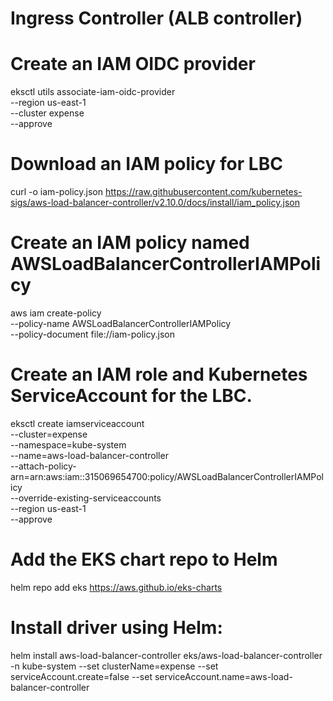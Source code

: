 # Ingress Controller (ALB controller)

# Create an IAM OIDC provider
eksctl utils associate-iam-oidc-provider \
    --region us-east-1 \
    --cluster expense \
    --approve

# Download an IAM policy for LBC
curl -o iam-policy.json https://raw.githubusercontent.com/kubernetes-sigs/aws-load-balancer-controller/v2.10.0/docs/install/iam_policy.json


# Create an IAM policy named AWSLoadBalancerControllerIAMPolicy
aws iam create-policy \
    --policy-name AWSLoadBalancerControllerIAMPolicy \
    --policy-document file://iam-policy.json

# Create an IAM role and Kubernetes ServiceAccount for the LBC. 
eksctl create iamserviceaccount \
--cluster=expense \
--namespace=kube-system \
--name=aws-load-balancer-controller \
--attach-policy-arn=arn:aws:iam::315069654700:policy/AWSLoadBalancerControllerIAMPolicy \
--override-existing-serviceaccounts \
--region us-east-1 \
--approve


#  Add the EKS chart repo to Helm
helm repo add eks https://aws.github.io/eks-charts

# Install driver using Helm:

helm install aws-load-balancer-controller eks/aws-load-balancer-controller -n kube-system --set clusterName=expense --set serviceAccount.create=false --set serviceAccount.name=aws-load-balancer-controller
```